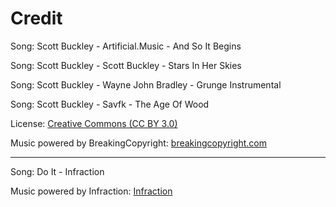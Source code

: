 # Credit
<p>Song: Scott Buckley - Artificial.Music - And So It Begins</p>
<p>Song: Scott Buckley - Scott Buckley - Stars In Her Skies</p>
<p>Song: Scott Buckley - Wayne John Bradley - Grunge Instrumental</p>
<p>Song: Scott Buckley - Savfk - The Age Of Wood</p>
<p>License: <a href="https://creativecommons.org/licenses/by/3.0">Creative Commons (CC BY 3.0)</a></p>
<p>Music powered by BreakingCopyright: <a href="https://breakingcopyright.com">breakingcopyright.com</a></p>
<hr>
<p>Song: Do It - Infraction</p>
<p>Music powered by Infraction: <a href="https://www.youtube.com/channel/UCkRrhwhJ2Ia_ZlkTQ4XFWJA">Infraction</a></p>
